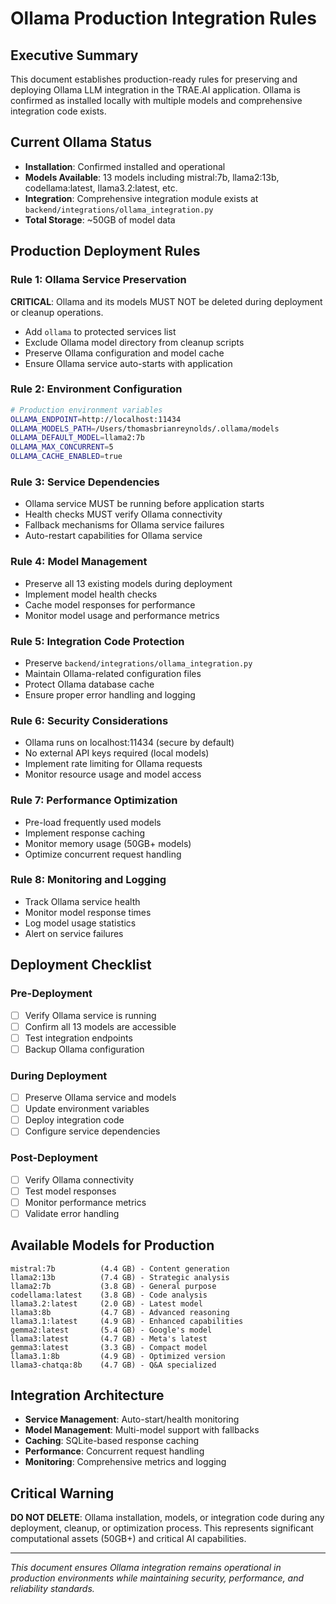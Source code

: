 # Ollama Production Integration Rules

## Executive Summary
This document establishes production-ready rules for preserving and deploying Ollama LLM integration in the TRAE.AI application. Ollama is confirmed as installed locally with multiple models and comprehensive integration code exists.

## Current Ollama Status
- **Installation**: Confirmed installed and operational
- **Models Available**: 13 models including mistral:7b, llama2:13b, codellama:latest, llama3.2:latest, etc.
- **Integration**: Comprehensive integration module exists at `backend/integrations/ollama_integration.py`
- **Total Storage**: ~50GB of model data

## Production Deployment Rules

### Rule 1: Ollama Service Preservation
**CRITICAL**: Ollama and its models MUST NOT be deleted during deployment or cleanup operations.

- Add `ollama` to protected services list
- Exclude Ollama model directory from cleanup scripts
- Preserve Ollama configuration and model cache
- Ensure Ollama service auto-starts with application

### Rule 2: Environment Configuration
```bash
# Production environment variables
OLLAMA_ENDPOINT=http://localhost:11434
OLLAMA_MODELS_PATH=/Users/thomasbrianreynolds/.ollama/models
OLLAMA_DEFAULT_MODEL=llama2:7b
OLLAMA_MAX_CONCURRENT=5
OLLAMA_CACHE_ENABLED=true
```

### Rule 3: Service Dependencies
- Ollama service MUST be running before application starts
- Health checks MUST verify Ollama connectivity
- Fallback mechanisms for Ollama service failures
- Auto-restart capabilities for Ollama service

### Rule 4: Model Management
- Preserve all 13 existing models during deployment
- Implement model health checks
- Cache model responses for performance
- Monitor model usage and performance metrics

### Rule 5: Integration Code Protection
- Preserve `backend/integrations/ollama_integration.py`
- Maintain Ollama-related configuration files
- Protect Ollama database cache
- Ensure proper error handling and logging

### Rule 6: Security Considerations
- Ollama runs on localhost:11434 (secure by default)
- No external API keys required (local models)
- Implement rate limiting for Ollama requests
- Monitor resource usage and model access

### Rule 7: Performance Optimization
- Pre-load frequently used models
- Implement response caching
- Monitor memory usage (50GB+ models)
- Optimize concurrent request handling

### Rule 8: Monitoring and Logging
- Track Ollama service health
- Monitor model response times
- Log model usage statistics
- Alert on service failures

## Deployment Checklist

### Pre-Deployment
- [ ] Verify Ollama service is running
- [ ] Confirm all 13 models are accessible
- [ ] Test integration endpoints
- [ ] Backup Ollama configuration

### During Deployment
- [ ] Preserve Ollama service and models
- [ ] Update environment variables
- [ ] Deploy integration code
- [ ] Configure service dependencies

### Post-Deployment
- [ ] Verify Ollama connectivity
- [ ] Test model responses
- [ ] Monitor performance metrics
- [ ] Validate error handling

## Available Models for Production
```
mistral:7b          (4.4 GB) - Content generation
llama2:13b          (7.4 GB) - Strategic analysis
llama2:7b           (3.8 GB) - General purpose
codellama:latest    (3.8 GB) - Code analysis
llama3.2:latest     (2.0 GB) - Latest model
llama3:8b           (4.7 GB) - Advanced reasoning
llama3.1:latest     (4.9 GB) - Enhanced capabilities
gemma2:latest       (5.4 GB) - Google's model
llama3:latest       (4.7 GB) - Meta's latest
gemma3:latest       (3.3 GB) - Compact model
llama3.1:8b         (4.9 GB) - Optimized version
llama3-chatqa:8b    (4.7 GB) - Q&A specialized
```

## Integration Architecture
- **Service Management**: Auto-start/health monitoring
- **Model Management**: Multi-model support with fallbacks
- **Caching**: SQLite-based response caching
- **Performance**: Concurrent request handling
- **Monitoring**: Comprehensive metrics and logging

## Critical Warning
**DO NOT DELETE**: Ollama installation, models, or integration code during any deployment, cleanup, or optimization process. This represents significant computational assets (50GB+) and critical AI capabilities.

---
*This document ensures Ollama integration remains operational in production environments while maintaining security, performance, and reliability standards.*
